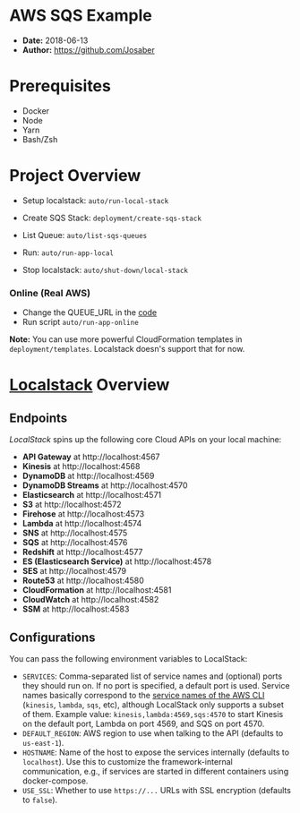 # AWS SQS Example

* **Date:** 2018-06-13
* **Author:** https://github.com/Josaber 

# Prerequisites

* Docker
* Node
* Yarn
* Bash/Zsh

# Project Overview

* Setup localstack: 
  `auto/run-local-stack`

* Create SQS Stack: 
  `deployment/create-sqs-stack`

* List Queue: 
  `auto/list-sqs-queues`
  
* Run: 
  `auto/run-app-local`
  
* Stop localstack: 
  `auto/shut-down/local-stack`
  
### Online (Real AWS)

* Change the QUEUE_URL in the [code](./src/sqs_wrapper.js)
* Run script `auto/run-app-online`

**Note:** 
You can use more powerful CloudFormation templates in `deployment/templates`. Localstack doesn's support that for now.

# [Localstack](https://github.com/localstack/localstack/) Overview

## Endpoints

*LocalStack* spins up the following core Cloud APIs on your local machine:

* **API Gateway** at http://localhost:4567
* **Kinesis** at http://localhost:4568
* **DynamoDB** at http://localhost:4569
* **DynamoDB Streams** at http://localhost:4570
* **Elasticsearch** at http://localhost:4571
* **S3** at http://localhost:4572
* **Firehose** at http://localhost:4573
* **Lambda** at http://localhost:4574
* **SNS** at http://localhost:4575
* **SQS** at http://localhost:4576
* **Redshift** at http://localhost:4577
* **ES (Elasticsearch Service)** at http://localhost:4578
* **SES** at http://localhost:4579
* **Route53** at http://localhost:4580
* **CloudFormation** at http://localhost:4581
* **CloudWatch** at http://localhost:4582
* **SSM** at http://localhost:4583

## Configurations

You can pass the following environment variables to LocalStack:

* `SERVICES`: Comma-separated list of service names and (optional) ports they should run on.
  If no port is specified, a default port is used. Service names basically correspond to the
  [service names of the AWS CLI](http://docs.aws.amazon.com/cli/latest/reference/#available-services)
  (`kinesis`, `lambda`, `sqs`, etc), although LocalStack only supports a subset of them.
  Example value: `kinesis,lambda:4569,sqs:4570` to start Kinesis on the default port,
  Lambda on port 4569, and SQS on port 4570.
* `DEFAULT_REGION`: AWS region to use when talking to the API (defaults to `us-east-1`).
* `HOSTNAME`: Name of the host to expose the services internally (defaults to `localhost`).
  Use this to customize the framework-internal communication, e.g., if services are
  started in different containers using docker-compose.
* `USE_SSL`: Whether to use `https://...` URLs with SSL encryption (defaults to `false`).
